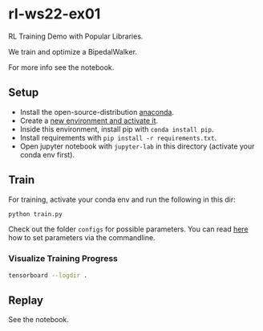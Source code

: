 # rl-ws22-ex01
RL Training Demo with Popular Libraries.

We train and optimize a BipedalWalker.

For more info see the notebook.

## Setup
- Install the open-source-distribution [anaconda](https://www.anaconda.com/products/individual).
- Create a [new environment and activate it](https://conda.io/projects/conda/en/latest/user-guide/tasks/manage-environments.html).
- Inside this environment, install pip with `conda install pip`.
- Install requirements with `pip install -r requirements.txt`.
- Open jupyter notebook with `jupyter-lab` in this directory (activate your conda env first).

## Train
For training, activate your conda env and run the following in this dir:
```bash
python train.py
```
Check out the folder `configs` for possible parameters. You can read [here](https://hydra.cc/docs/advanced/override_grammar/basic/) how to set parameters via the commandline.

### Visualize Training Progress
```bash
tensorboard --logdir .
```

## Replay
See the notebook.